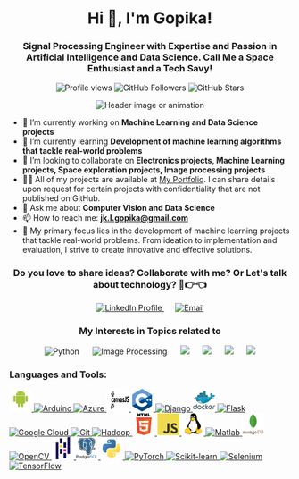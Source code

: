 <h1 align="center">Hi 👋, I'm Gopika!</h1>
<h3 align="center">Signal Processing Engineer with Expertise and Passion in Artificial Intelligence and Data Science. Call Me a Space Enthusiast and a Tech Savy!</h3>

<p align="center">
  <img src="https://komarev.com/ghpvc/?username=gopikajl&label=Profile%20views&color=0e75b6&style=flat" alt="Profile views" /> 
  <img src="https://img.shields.io/github/followers/gopikajl?label=Followers&style=social" alt="GitHub Followers" />
  <img src="https://img.shields.io/github/stars/gopikajl?label=Stars" alt="GitHub Stars" />
</p>

<p align="center">
  <img src="path-to-your-image.gif" alt="Header image or animation" width="800" height="200" />
</p>

- 🔭 I’m currently working on **Machine Learning and Data Science projects**
- 🌱 I’m currently learning **Development of machine learning algorithms that tackle real-world problems**
- 👯 I’m looking to collaborate on **Electronics projects, Machine Learning projects, Space exploration projects, Image processing projects**
- 👨‍💻 All of my projects are available at [My Portfolio](https://gopikajl.github.io/). I can share details upon request for certain projects with confidentiality that are not published on GitHub.
- 💬 Ask me about **Computer Vision and Data Science**
- 📫 How to reach me: **jk.l.gopika@gmail.com**
- 🧠 My primary focus lies in the development of machine learning projects that tackle real-world problems. From ideation to implementation and evaluation, I strive to create innovative and effective solutions.

<h3 align="center">Do you love to share ideas? Collaborate with me? Or Let's talk about technology? 🥺👉👈</h3>

<p align="center">
  <a href="https://www.linkedin.com/in/gopika-jayanthakumar-latha-b45451293/" target="_blank">
    <img src="https://raw.githubusercontent.com/rahuldkjain/github-profile-readme-generator/master/src/images/icons/Social/linked-in-alt.svg" alt="LinkedIn Profile" height="40" width="40" />
  </a>
  &nbsp;&nbsp;&nbsp;&nbsp;
  <a href="mailto:jk.l.gopika@gmail.com" target="_blank">
    <img src="https://www.vectorlogo.zone/logos/gmail/gmail-icon.svg" alt="Email" height="40" width="40" />
  </a>
</p>



<h3 align="center">My Interests in Topics related to </h3>

<p align="center">
  <img src="https://i.giphy.com/media/v1.Y2lkPTc5MGI3NjExZ2p0ZDhtbm1xeWRjbW15b20yemRrOThxYXExeHViaDBiaXB4cjkxYSZlcD12MV9pbnRlcm5hbF9naWZfYnlfaWQmY3Q9Zw/coxQHKASG60HrHtvkt/giphy.gif" alt="Python" height="80" />
  &nbsp;&nbsp;&nbsp;&nbsp;
  <img src="https://i.giphy.com/media/v1.Y2lkPTc5MGI3NjExNTd3Z3E3MmYzanp1dTZ3cHU0aHhoOGIwNzkwdTg0dGR6M3Nya28yaSZlcD12MV9pbnRlcm5hbF9naWZfYnlfaWQmY3Q9Zw/vISmwpBJUNYzukTnVx/giphy.gif" alt="Image Processing" height="80" />
  &nbsp;&nbsp;&nbsp;&nbsp;
  <img src="https://i.giphy.com/media/v1.Y2lkPTc5MGI3NjExb2xmMXZjYmF1M250NjJpcWIxeTFubG1iZzhtb3gwdTBvODI2aDBkcyZlcD12MV9pbnRlcm5hbF9naWZfYnlfaWQmY3Q9Zw/7c8QeB0VMddFOuu4iR/giphy.gif" height="80" />
  &nbsp;&nbsp;&nbsp;&nbsp;
  <img src="https://i.giphy.com/media/v1.Y2lkPTc5MGI3NjExMTFldjJnc2ZsMnFwbzh0bWQ1eHB3MTFlMWZjczZoMDV2NHlmdjJsdyZlcD12MV9pbnRlcm5hbF9naWZfYnlfaWQmY3Q9cw/PvwNfTzHUX9y7ICxiF/giphy.gif" height="80" />
   &nbsp;&nbsp;&nbsp;&nbsp;
  <img src="https://i.giphy.com/media/v1.Y2lkPTc5MGI3NjExbmhqb2JuZnEwZjNrOXYwdDdpaGoxeG51dXowdml0a3VueHBkaHE1eSZlcD12MV9pbnRlcm5hbF9naWZfYnlfaWQmY3Q9Zw/5krfq8pMdYhAV52xPg/giphy.gif" height="80"  />
   &nbsp;&nbsp;&nbsp;&nbsp;
  <img src="https://i.giphy.com/media/v1.Y2lkPTc5MGI3NjExdDF3Yjd2YWx0ZGY0aWwwaDl6YXRkNmE5cjR5OWtqcHlkcHlmcjdyayZlcD12MV9pbnRlcm5hbF9naWZfYnlfaWQmY3Q9Zw/mFDWuDppjQJjite6FS/giphy.gif"  height="80"  />
</p>




<h3 align="left">Languages and Tools:</h3>
<p align="left">
  <a href="https://developer.android.com" target="_blank" rel="noreferrer"> <img src="https://raw.githubusercontent.com/devicons/devicon/master/icons/android/android-original-wordmark.svg" alt="Android" width="40" height="40"/> </a> 
  <a href="https://www.arduino.cc/" target="_blank" rel="noreferrer"> <img src="https://cdn.worldvectorlogo.com/logos/arduino-1.svg" alt="Arduino" width="40" height="40"/> </a> 
  <a href="https://azure.microsoft.com/en-in/" target="_blank" rel="noreferrer"> <img src="https://www.vectorlogo.zone/logos/microsoft_azure/microsoft_azure-icon.svg" alt="Azure" width="40" height="40"/> </a> 
  <a href="https://canvasjs.com" target="_blank" rel="noreferrer"> <img src="https://raw.githubusercontent.com/Hardik0307/Hardik0307/master/assets/canvasjs-charts.svg" alt="CanvasJS" width="40" height="40"/> </a> 
  <a href="https://www.w3schools.com/cpp/" target="_blank" rel="noreferrer"> <img src="https://raw.githubusercontent.com/devicons/devicon/master/icons/cplusplus/cplusplus-original.svg" alt="C++" width="40" height="40"/> </a> 
  <a href="https://www.djangoproject.com/" target="_blank" rel="noreferrer"> <img src="https://cdn.worldvectorlogo.com/logos/django.svg" alt="Django" width="40" height="40"/> </a> 
  <a href="https://www.docker.com/" target="_blank" rel="noreferrer"> <img src="https://raw.githubusercontent.com/devicons/devicon/master/icons/docker/docker-original-wordmark.svg" alt="Docker" width="40" height="40"/> </a> 
  <a href="https://flask.palletsprojects.com/" target="_blank" rel="noreferrer"> <img src="https://www.vectorlogo.zone/logos/pocoo_flask/pocoo_flask-icon.svg" alt="Flask" width="40" height="40"/> </a> 
  <a href="https://cloud.google.com" target="_blank" rel="noreferrer"> <img src="https://www.vectorlogo.zone/logos/google_cloud/google_cloud-icon.svg" alt="Google Cloud" width="40" height="40"/> </a> 
  <a href="https://git-scm.com/" target="_blank" rel="noreferrer"> <img src="https://www.vectorlogo.zone/logos/git-scm/git-scm-icon.svg" alt="Git" width="40" height="40"/> </a> 
  <a href="https://hadoop.apache.org/" target="_blank" rel="noreferrer"> <img src="https://www.vectorlogo.zone/logos/apache_hadoop/apache_hadoop-icon.svg" alt="Hadoop" width="40" height="40"/> </a> 
  <a href="https://www.w3.org/html/" target="_blank" rel="noreferrer"> <img src="https://raw.githubusercontent.com/devicons/devicon/master/icons/html5/html5-original-wordmark.svg" alt="HTML5" width="40" height="40"/> </a> 
  <a href="https://developer.mozilla.org/en-US/docs/Web/JavaScript" target="_blank" rel="noreferrer"> <img src="https://raw.githubusercontent.com/devicons/devicon/master/icons/javascript/javascript-original.svg" alt="JavaScript" width="40" height="40"/> </a> 
  <a href="https://www.linux.org/" target="_blank" rel="noreferrer"> <img src="https://raw.githubusercontent.com/devicons/devicon/master/icons/linux/linux-original.svg" alt="Linux" width="40" height="40"/> </a> 
  <a href="https://www.mathworks.com/" target="_blank" rel="noreferrer"> <img src="https://upload.wikimedia.org/wikipedia/commons/2/21/Matlab_Logo.png" alt="Matlab" width="40" height="40"/> </a> 
  <a href="https://www.mongodb.com/" target="_blank" rel="noreferrer"> <img src="https://raw.githubusercontent.com/devicons/devicon/master/icons/mongodb/mongodb-original-wordmark.svg" alt="MongoDB" width="40" height="40"/> </a> 
  <a href="https://opencv.org/" target="_blank" rel="noreferrer"> <img src="https://www.vectorlogo.zone/logos/opencv/opencv-icon.svg" alt="OpenCV" width="40" height="40"/> </a> 
  <a href="https://pandas.pydata.org/" target="_blank" rel="noreferrer"> <img src="https://raw.githubusercontent.com/devicons/devicon/2ae2a900d2f041da66e950e4d48052658d850630/icons/pandas/pandas-original.svg" alt="Pandas" width="40" height="40"/> </a> 
  <a href="https://www.postgresql.org" target="_blank" rel="noreferrer"> <img src="https://raw.githubusercontent.com/devicons/devicon/master/icons/postgresql/postgresql-original-wordmark.svg" alt="PostgreSQL" width="40" height="40"/> </a> 
  <a href="https://www.python.org" target="_blank" rel="noreferrer"> <img src="https://raw.githubusercontent.com/devicons/devicon/master/icons/python/python-original.svg" alt="Python" width="40" height="40"/> </a> 
  <a href="https://pytorch.org/" target="_blank" rel="noreferrer"> <img src="https://www.vectorlogo.zone/logos/pytorch/pytorch-icon.svg" alt="PyTorch" width="40" height="40"/> </a> 
  <a href="https://scikit-learn.org/" target="_blank" rel="noreferrer"> <img src="https://upload.wikimedia.org/wikipedia/commons/0/05/Scikit_learn_logo_small.svg" alt="Scikit-learn" width="40" height="40"/> </a> 
  <a href="https://www.selenium.dev" target="_blank" rel="noreferrer"> <img src="https://raw.githubusercontent.com/detain/svg-logos/780f25886640cef088af994181646db2f6b1a3f8/svg/selenium-logo.svg" alt="Selenium" width="40" height="40"/> </a> 
  <a href="https://www.tensorflow.org" target="_blank" rel="noreferrer"> <img src="https://www.vectorlogo.zone/logos/tensorflow/tensorflow-icon.svg" alt="TensorFlow" width="40" height="40"/> </a> 
</p>

<p><img align="left" src="https



